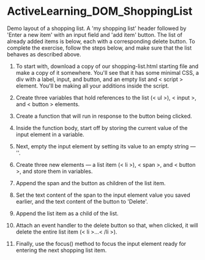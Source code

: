 # ActiveLearning_DOM_ShoppingList
Demo layout of a shopping list. A 'my shopping list' header followed by 'Enter a new item' with an input field and 'add item' button. The list of already added items is below, each with a corresponding delete button. 
To complete the exercise, follow the steps below, and make sure that the list behaves as described above.

1. To start with, download a copy of our shopping-list.html starting file and make a copy of it somewhere. You'll see that it has some minimal CSS, a div with a label, input, and button, and an empty list and < script > element. You'll be making all your additions inside the script.

2. Create three variables that hold references to the list (< ul >), < input >, and < button > elements.

3. Create a function that will run in response to the button being clicked.

4. Inside the function body, start off by storing the current value of the input element in a variable.

5. Next, empty the input element by setting its value to an empty string — ''.

6. Create three new elements — a list item (< li >), < span >, and < button >, and store them in variables.

7. Append the span and the button as children of the list item.

8. Set the text content of the span to the input element value you saved earlier, and the text content of the button to 'Delete'.

9. Append the list item as a child of the list.

10. Attach an event handler to the delete button so that, when clicked, it will delete the entire list item (< li >...< /li >).

11. Finally, use the focus() method to focus the input element ready for entering the next shopping list item.
